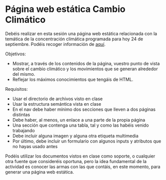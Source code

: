 # Página web estática Cambio Climático

Debéis realizar en esta sesión una página web estática relacionada con la temática de la concentración climática programada para hoy 24 de septiembre. Podéis recoger información de [aquí](https://es.wikipedia.org/wiki/Concentraci%C3%B3n_clim%C3%A1tica_del_24_de_septiembre_del_2021).

Objetivos:
- Mostrar, a través de los contenidos de la página, vuestro punto de vista sobre el cambio climático y los movimientos que se generan alrededor del mismo.
- Reflejar los máximos conocimientos que tengáis de HTML.

Requisitos:

- Usar el directorio de archivos visto en clase
- Usar la estructura semántica vista en clase
- En el nav debe haber mínimo dos secciones que lleven a dos páginas distintas
- Debe haber, al menos, un enlace a una parte de la propia página
- Una sección que contenga una tabla, tal y como las habéis venido trabajando
- Debe incluir alguna imagen y alguna otra etiqueta multimedia
- Por último, debe incluir un formulario con algunos inputs y atributos que no hayas usado antes

Podéis utilizar los documentos vistos en clase como soporte, o cualquier otra fuente que consideréis oportuna, pero la idea fundamental de la actividad es conocer las armas con las que contáis, en este momento, para generar una página web estática.
